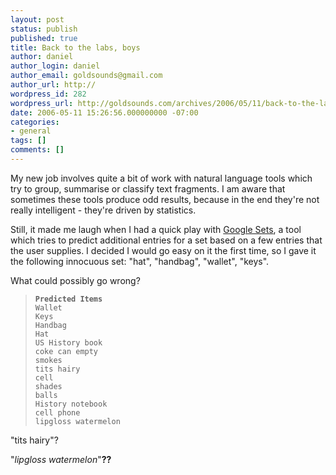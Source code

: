 ```yaml
---
layout: post
status: publish
published: true
title: Back to the labs, boys
author: daniel
author_login: daniel
author_email: goldsounds@gmail.com
author_url: http://
wordpress_id: 282
wordpress_url: http://goldsounds.com/archives/2006/05/11/back-to-the-labs-boys/
date: 2006-05-11 15:26:56.000000000 -07:00
categories:
- general
tags: []
comments: []
---
```

My new job involves quite a bit of work with natural language tools which try to group, summarise or classify text fragments. I am aware that sometimes these tools produce odd results, because in the end they're not really intelligent - they're driven by statistics.

Still, it made me laugh when I had a quick play with <a href="http://labs.google.com/sets">Google Sets</a>, a tool which tries to predict additional entries for a set based on a few entries that the user supplies. I decided I would go easy on it the first time, so I gave it the following innocuous set: "hat", "handbag", "wallet", "keys".

What could possibly go wrong?

<blockquote><code><strong>Predicted Items</strong>
Wallet
Keys
Handbag
Hat
US History book
coke can empty
smokes
tits hairy
cell
shades
balls
History notebook
cell phone
lipgloss watermelon</code></blockquote>

"tits hairy"?

"<em>lipgloss watermelon</em>"<strong>??</strong>
